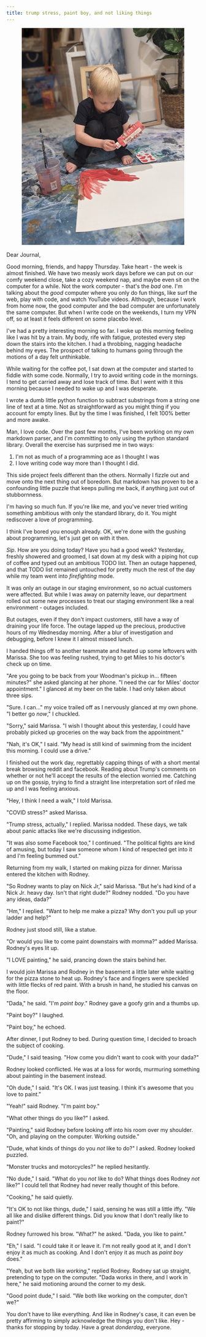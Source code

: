 ```yaml
---
title: trump stress, paint boy, and not liking things
---
```


<figure>
  <a href="/images/banners/2020-09-24.jpg">
    <img alt="banner" src="/images/banners/2020-09-24.jpg"/>
  </a>
</figure>

Dear Journal,

Good morning, friends, and happy Thursday.  Take heart - the week is
almost finished.  We have two measly work days before we can put on
our comfy weekend close, take a cozy weekend nap, and maybe even sit
on the computer for a while.  Not the work computer - that's the _bad_
one.  I'm talking about the _good_ computer where you only do fun
things, like surf the web, play with code, and watch YouTube videos.
Although, because I work from home now, the good computer and the bad
computer are unfortunately the same computer.  But when I write code
on the weekends, I turn my VPN off, so at least it feels different on
some placebo level.

I've had a pretty interesting morning so far.  I woke up this morning
feeling like I was hit by a train.  My body, rife with fatigue,
protested every step down the stairs into the kitchen.  I had a
throbbing, nagging headache behind my eyes.  The prospect of talking
to humans going through the motions of a day felt unthinkable.

While waiting for the coffee pot, I sat down at the computer and
started to fiddle with some code.  Normally, I try to avoid writing
code in the mornings.  I tend to get carried away and lose track of
time.  But I went with it this morning because I needed to wake up and
I was desperate.

I wrote a dumb little python function to subtract substrings from a
string one line of text at a time.  Not as straightforward as you
might thing if you account for empty lines.  But by the time I was
finished, I felt 100% better and more awake.

Man, I love code.  Over the past few months, I've been working on my
own markdown parser, and I'm committing to only using the python
standard library.  Overall the exercise has surprised me in two ways:

1. I'm not as much of a programming ace as I thought I was
2. I love writing code way more than I thought I did.

This side project feels different than the others.  Normally I fizzle
out and move onto the next thing out of boredom.  But markdown has
proven to be a confounding little puzzle that keeps pulling me back,
if anything just out of stubbornness.

I'm having so much fun.  If you're like me, and you've never tried
writing something ambitious with only the standard library, do it.
You might rediscover a love of programming.

I think I've bored you enough already.  OK, we're done with the
gushing about programming, let's just get on with it then.

_Sip_.  How are you doing today?  Have you had a good week?
Yesterday, freshly showered and groomed, I sat down at my desk with a
piping hot cup of coffee and typed out an ambitious TODO list.  Then
an outage happened, and that TODO list remained untouched for pretty
much the rest of the day while my team went into _firefighting_ mode.

It was only an outage in our staging environment, so no actual
customers were affected.  But while I was away on paternity leave, our
department rolled out some new processes to treat our staging
environment like a real environment - outages included.

But outages, even if they don't impact customers, still have a way of
draining your life force.  The outage lapped up the precious,
productive hours of my Wednesday morning.  After a blur of
investigation and debugging, before I knew it I almost missed lunch.

I handed things off to another teammate and heated up some leftovers
with Marissa.  She too was feeling rushed, trying to get Miles to his
doctor's check up on time.

"Are you going to be back from your Woodman's pickup in... fifteen
minutes?" she asked glancing at her phone.  "I need the car for Miles'
doctor appointment."  I glanced at my beer on the table.  I had only
taken about three sips.

"Sure.  I can..." my voice trailed off as I nervously glanced at my
own phone.  "I better go _now_," I chuckled.

"Sorry," said Marissa.  "I wish I thought about this yesterday, I
could have probably picked up groceries on the way back from the
appointment."

"Nah, it's OK," I said.  "My head is still kind of swimming from the
incident this morning.  I could use a drive."

I finished out the work day, regrettably capping things of with a
short mental break browsing reddit and facebook.  Reading about
Trump's comments on whether or not he'll accept the results of the
election worried me.  Catching up on the gossip, trying to find a
straight line interpretation sort of riled me up and I was feeling
anxious.

"Hey, I think I need a walk," I told Marissa.

"COVID stress?" asked Marissa.

"Trump stress, actually," I replied.  Marissa nodded.  These days, we
talk about panic attacks like we're discussing indigestion.

"It was also some Facebook too," I continued.  "The political fights
are kind of amusing, but today I saw someone whom I kind of respected
get into it and I'm feeling bummed out."

Returning from my walk, I started on making pizza for dinner.  Marissa
entered the kitchen with Rodney.

"So Rodney wants to play on Nick Jr," said Marissa.  "But he's had
kind of a Nick Jr. heavy day.  Isn't that right dude?"  Rodney
nodded.  "Do you have any ideas, dada?"

"Hm," I replied.  "Want to help me make a pizza?  Why don't you pull
up your ladder and help?"

Rodney just stood still, like a statue.

"Or would you like to come paint downstairs with momma?" added
Marissa.  Rodney's eyes lit up.

"I LOVE painting," he said, prancing down the stairs behind her.

I would join Marissa and Rodney in the basement a little later while
waiting for the pizza stone to heat up.  Rodney's face and fingers
were speckled with little flecks of red paint.  With a brush in hand,
he studied his canvas on the floor.

"Dada," he said.  "I'm _paint boy_."  Rodney gave a goofy grin and a
thumbs up.

"Paint boy?" I laughed.

"Paint boy," he echoed.

After dinner, I put Rodney to bed.  During question time, I decided to
broach the subject of cooking.

"Dude," I said teasing.  "How come you didn't want to cook with your
dada?"

Rodney looked conflicted.  He was at a loss for words, murmuring
something about painting in the basement instead.

"Oh dude," I said.  "It's OK.  I was just teasing.  I think it's
awesome that you love to paint."

"Yeah!" said Rodney.  "I'm paint boy."

"What other things do you like?" I asked.

"Painting," said Rodney before looking off into his room over my
shoulder.  "Oh, and playing on the computer.  Working outside."

"Dude, what kinds of things do you _not_ like to do?" I asked.  Rodney
looked puzzled.

"Monster trucks and motorcycles?" he replied hesitantly.

"No dude," I said.  "What do you _not_ like to do?  What things does
Rodney _not_ like?"  I could tell that Rodney had never really thought
of this before.

"Cooking," he said quietly.

"It's OK to not like things, dude," I said, sensing he was still a
little iffy.  "We all like and dislike different things.  Did you know
that I don't really like to paint?"

Rodney furrowed his brow.  "What?" he asked.  "Dada, you like to
paint."

"Eh," I said.  "I could take it or leave it.  I'm not really good at
it, and I don't enjoy it as much as cooking.  And I don't enjoy it as
much as _paint boy_ does."

"Yeah, but we both like _working_," replied Rodney.  Rodney sat up
straight, pretending to type on the computer.  "Dada works in there,
and I work in here," he said motioning around the corner to my desk.

"Good point dude," I said.  "We both like working on the computer,
don't we?"

You don't have to like everything.  And like in Rodney's case, it can
even be pretty affirming to simply acknowledge the things you don't
like.  Hey - thanks for stopping by today.  Have a great _donderdag_,
everyone.
